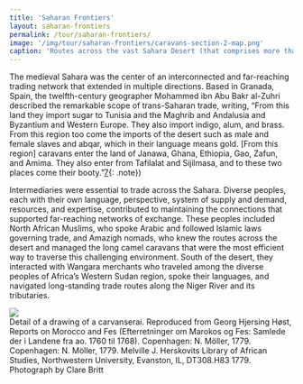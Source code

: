 ```yaml
---
title: 'Saharan Frontiers'
layout: saharan-frontiers
permalink: /tour/saharan-frontiers/
image: '/img/tour/saharan-frontiers/caravans-section-2-map.png'
caption: 'Routes across the vast Sahara Desert (that comprises more than 3.5 million square miles) follow paths through a varied terrain, moving between oases—the underground sources of water that are critical to the survival of travelers. The main routes across the Sahara were established by the fifth century CE, and most continue to be used today. In this section the sites of Sijilmasa, Tadmekka, and Gao are presented as case studies that reveal the history of medieval West Africa.'
---
```


The medieval Sahara was the center of an interconnected and far-reaching trading network that extended in multiple directions. Based in Granada, Spain, the twelfth-century geographer Mohammed ibn Abu Bakr al-Zuhri described the remarkable scope of trans-Saharan trade, writing, “From this land they import sugar to Tunisia and the Maghrib and Andalusia and Byzantium and Western Europe. They also import indigo, alum, and brass. From this region too come the imports of the desert such as male and female slaves and abqar, which in their language means gold. [From this region] caravans enter the land of Janawa, Ghana, Ethiopia, Gao, Zafun, and Amima. They also enter from Tafilalat and Sijilmasa, and to these two places come their booty.”[7](/notes/){: .note})  

Intermediaries were essential to trade across the Sahara. Diverse peoples, each with their own language, perspective, system of supply and demand, resources, and expertise, contributed to maintaining the connections that supported far-reaching networks of exchange. These peoples included North African Muslims, who spoke Arabic and followed Islamic laws governing trade, and Amazigh nomads, who knew the routes across the desert and managed the long camel caravans that were the most efficient way to traverse this challenging environment. South of the desert, they interacted with Wangara merchants who traveled among the diverse peoples of Africa’s Western Sudan region, spoke their languages, and navigated long-standing trade routes along the Niger River and its tributaries.

<img class="img-fluid text-centered" src="/img/tour/saharan-frontiers/saharan-frontiers-landing-page.png">
<div class='wax-inline-container font-weight-bold mb-3'>
  Detail of a drawing of a carvanserai. Reproduced from Georg Hjersing Høst, <span class="font-italic">Reports on Morocco and Fes (Efterretninger om Marokos og Fes: Samlede der i Landene fra ao. 1760 til 1768)</span>. Copenhagen: N. Möller, 1779. Copenhagen: N. Möller, 1779. Melville J. Herskovits Library of African Studies, Northwestern University, Evanston, IL, DT308.H83 1779. Photograph by Clare Britt
</div>
